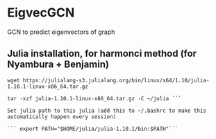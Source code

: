 # EigvecGCN
GCN to predict eigenvectors of graph 


## Julia installation, for harmonci method (for Nyambura + Benjamin) 

``` wget https://julialang-s3.julialang.org/bin/linux/x64/1.10/julia-1.10.1-linux-x86_64.tar.gz ```

``` mkdir -p ~/julia
tar -xzf julia-1.10.1-linux-x86_64.tar.gz -C ~/julia ```

Set julia path to this julia (add this to ~/.bashrc to make this automatically happen every session)

``` export PATH="$HOME/julia/julia-1.10.1/bin:$PATH"```

